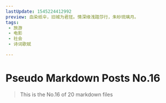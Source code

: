 ```yaml
---
lastUpdate: 1545224412992
preview: 血染纸伞，旧城为君狂。情深缘浅踏莎行，朱砂琉璃月。
tags:
 - 旅游
 - 电影
 - 社会
 - 诗词歌赋

---
```


# Pseudo Markdown Posts No.16
> This is the No.16 of 20 markdown files